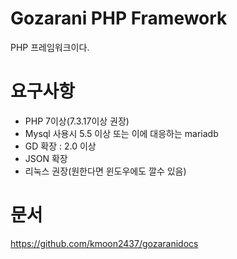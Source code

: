 # Gozarani PHP Framework
PHP 프레임워크이다.
# 요구사항
- PHP 7이상(7.3.17이상 권장)
- Mysql 사용시 5.5 이상 또는 이에 대응하는 mariadb
- GD 확장 : 2.0 이상
- JSON 확장
- 리눅스 권장(원한다면 윈도우에도 깔수 있음)
# 문서
https://github.com/kmoon2437/gozaranidocs
